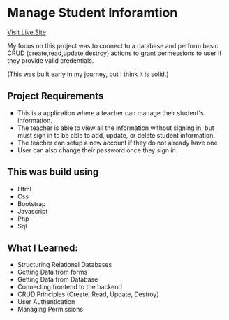 # Manage Student Inforamtion #
[Visit Live Site](https://nakpan.info/studentinfo/resetlogin.php)

My focus on this project was to connect to a database and perform basic CRUD (create,read,update,destroy) actions to grant permessions to user if they provide valid credentials.

(This was built early in my journey, but I think it is solid.)

## Project Requirements ##
* This is a application where a teacher can manage their student's information. 
* The teacher is able to view all the information without signing in, but must sign in to be able to add, update, or delete student information. 
* The teacher can setup a new account if they do not already have one
* User can also change their password once they sign in.

## This was build using ##
* Html
* Css
* Bootstrap
* Javascript
* Php
* Sql


## What I Learned: ##
* Structuring Relational Databases
* Getting Data from forms
* Getting Data from Database
* Connecting frontend to the backend
* CRUD Principles (Create, Read, Update, Destroy)
* User Authentication
* Managing Permissions
